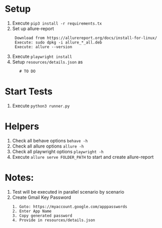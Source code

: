 
# Setup
1. Execute `pip3 install -r requirements.tx`
2. Set up allure-report
   ``` 
    Download from https://allurereport.org/docs/install-for-linux/
    Execute: sudo dpkg -i allure_*_all.deb
    Execute: allure --version
   ```
3. Execute `playwright install`
4. Setup `resources/details.json` as
   ```
      # TO DO
   ```

# Start Tests
1. Execute `python3 runner.py`


# Helpers
1. Check all behave options `behave -h`
2. Check all allure options `allure -h`
3. Check all playwright options `playwright -h`
4. Execute `allure serve FOLDER_PATH` to start and create allure-report

# Notes:
1. Test will be executed in parallel scenario by scenario
2. Create Gmail Key Password
   ```
   1. Goto: https://myaccount.google.com/apppasswords
   2. Enter App Name
   3. Copy generated password
   4. Provide in resources/details.json
   ```
